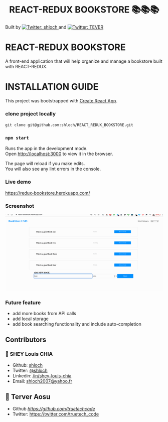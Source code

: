 <h1 align="center">REACT-REDUX BOOKSTORE 📚📚📚</h1>
<p>
Built by 
  <a href="https://twitter.com/shloch" target="_blank">
    <img alt="Twitter: shloch" src="https://img.shields.io/twitter/follow/shloch.svg?style=social" />
  </a>
 and 
  <a href="https://twitter.com/truetech_code" target="_blank">
    <img alt="Twitter: TEVER" src="https://img.shields.io/twitter/follow/truetech_code.svg?style=social" />
  </a>
</p>

# REACT-REDUX BOOKSTORE

A front-end application that will help  organize and manage a bookstore built with REACT-REDUX. 


# INSTALLATION GUIDE

This project was bootstrapped with [Create React App](https://github.com/facebook/create-react-app).


### clone project locally 
`git clone git@github.com:shloch/REACT_REDUX_BOOKSTORE.git`

### `npm start`

Runs the app in the development mode.<br />
Open [http://localhost:3000](http://localhost:3000) to view it in the browser.

The page will reload if you make edits.<br />
You will also see any lint errors in the console.


### Live demo

https://redux-bookstore.herokuapp.com/

### Screenshot

![alt text](https://github.com/shloch/REACT_REDUX_BOOKSTORE/blob/master/book.gif)

### Future feature
- add more books from API calls
- add local storage
- add book searching functionality and include auto-completion

## Contributors

### 👤 **SHEY Louis CHIA**

- Github: [shloch](https://github.com/shloch)
- Twitter: [@shloch](https://twitter.com/shloch)
- Linkedin: [/in/shey-louis-chia](https://www.linkedin.com/in/shey-louis-chia)
- Email: shloch2007@yahoo.fr

## 👤 **Terver Aosu**
- Github _https://github.com/truetechcode_
- Twitter: https://twitter.com/truetech_code


